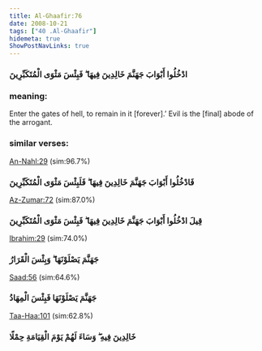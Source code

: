 ```yaml
---
title: Al-Ghaafir:76
date: 2008-10-21
tags: ["40 .Al-Ghaafir"]
hidemeta: true 
ShowPostNavLinks: true 
---
```

### ادْخُلُوا أَبْوَابَ جَهَنَّمَ خَالِدِينَ فِيهَا ۖ فَبِئْسَ مَثْوَى الْمُتَكَبِّرِينَ
### meaning: 
Enter the gates of hell, to remain in it [forever].’ Evil is the [final] abode of the arrogant.
### similar verses: 

[An-Nahl:29](/16/29) (sim:96.7%)

### فَادْخُلُوا أَبْوَابَ جَهَنَّمَ خَالِدِينَ فِيهَا ۖ فَلَبِئْسَ مَثْوَى الْمُتَكَبِّرِينَ

[Az-Zumar:72](/39/72) (sim:87.0%)

### قِيلَ ادْخُلُوا أَبْوَابَ جَهَنَّمَ خَالِدِينَ فِيهَا ۖ فَبِئْسَ مَثْوَى الْمُتَكَبِّرِينَ

[Ibrahim:29](/14/29) (sim:74.0%)

### جَهَنَّمَ يَصْلَوْنَهَا ۖ وَبِئْسَ الْقَرَارُ

[Saad:56](/38/56) (sim:64.6%)

### جَهَنَّمَ يَصْلَوْنَهَا فَبِئْسَ الْمِهَادُ

[Taa-Haa:101](/20/101) (sim:62.8%)

### خَالِدِينَ فِيهِ ۖ وَسَاءَ لَهُمْ يَوْمَ الْقِيَامَةِ حِمْلًا
